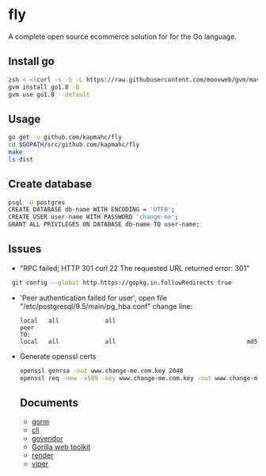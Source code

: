 # fly

A complete open source ecommerce solution for for the Go language.

## Install go

```bash
zsh < <(curl -s -S -L https://raw.githubusercontent.com/moovweb/gvm/master/binscripts/gvm-installer)
gvm install go1.8 -B
gvm use go1.8 --default
```

## Usage

```bash
go get -u github.com/kapmahc/fly
cd $GOPATH/src/github.com/kapmahc/fly
make
ls dist
```

## Create database

```bash
psql -U postgres
CREATE DATABASE db-name WITH ENCODING = 'UTF8';
CREATE USER user-name WITH PASSWORD 'change-me';
GRANT ALL PRIVILEGES ON DATABASE db-name TO user-name;
```

## Issues

- "RPC failed; HTTP 301 curl 22 The requested URL returned error: 301"
```bash
 git config --global http.https://gopkg.in.followRedirects true
```

- 'Peer authentication failed for user', open file "/etc/postgresql/9.5/main/pg_hba.conf" change line:

  ```
  local   all             all                                     peer  
  TO:
  local   all             all                                     md5
  ```

- Generate openssl certs

  ```bash
  openssl genrsa -out www.change-me.com.key 2048
  openssl req -new -x509 -key www.change-me.com.key -out www.change-me.com.crt -days 3650 # Common Name:*.change-me.com
  ```

  ## Documents

  - [gorm](http://jinzhu.me/gorm/)    
  - [cli](https://github.com/urfave/cli)  
  - [govendor](https://github.com/kardianos/govendor)
  - [Gorilla web toolkit](http://www.gorillatoolkit.org/)
  - [render](https://github.com/unrolled/render)
  - [viper](https://github.com/spf13/viper)
